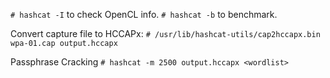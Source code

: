 `# hashcat -I`  to check OpenCL info.
`# hashcat -b`  to benchmark.

Convert capture file to HCCAPx:
`# /usr/lib/hashcat-utils/cap2hccapx.bin wpa-01.cap output.hccapx`

Passphrase Cracking 
`# hashcat -m 2500 output.hccapx <wordlist>`

